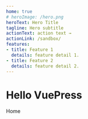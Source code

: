 ```yaml
---
home: true
# heroImage: /hero.png
heroText: Hero Title
tagline: Hero subtitle
actionText: action text →
actionLink: /sandbox/
features:
- title: Feature 1
  details: feature detail 1.
- title: Feature 2
  details: feature detail 2.
---
```


# Hello VuePress
Home
